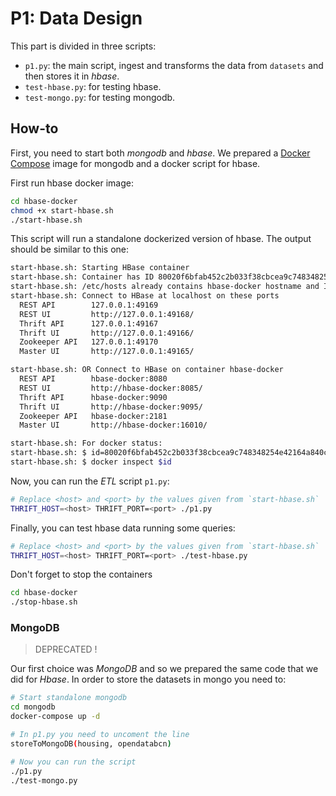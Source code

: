 # P1: Data Design

This part is divided in three scripts:

- `p1.py`: the main script, ingest and transforms the data from `datasets` and then stores it in _hbase_. 
- `test-hbase.py`: for testing hbase.
- `test-mongo.py`: for testing mongodb.

## How-to

First, you need to start both _mongodb_ and _hbase_. 
We prepared a [Docker Compose](https://docs.docker.com/compose/install/) image for mongodb 
and a docker script for hbase.

First run hbase docker image:

``` sh
cd hbase-docker
chmod +x start-hbase.sh
./start-hbase.sh
```

This script will run a standalone dockerized version of hbase.
The output should be similar to this one:

``` sh
start-hbase.sh: Starting HBase container
start-hbase.sh: Container has ID 80020f6bfab452c2b033f38cbcea9c748348254e42164a840cc69a7850cef7d4
start-hbase.sh: /etc/hosts already contains hbase-docker hostname and IP
start-hbase.sh: Connect to HBase at localhost on these ports
  REST API        127.0.0.1:49169
  REST UI         http://127.0.0.1:49168/
  Thrift API      127.0.0.1:49167
  Thrift UI       http://127.0.0.1:49166/
  Zookeeper API   127.0.0.1:49170
  Master UI       http://127.0.0.1:49165/

start-hbase.sh: OR Connect to HBase on container hbase-docker
  REST API        hbase-docker:8080
  REST UI         http://hbase-docker:8085/
  Thrift API      hbase-docker:9090
  Thrift UI       http://hbase-docker:9095/
  Zookeeper API   hbase-docker:2181
  Master UI       http://hbase-docker:16010/

start-hbase.sh: For docker status:
start-hbase.sh: $ id=80020f6bfab452c2b033f38cbcea9c748348254e42164a840cc69a7850cef7d4
start-hbase.sh: $ docker inspect $id
```

Now, you can run the _ETL_ script `p1.py`:

``` sh
# Replace <host> and <port> by the values given from `start-hbase.sh`
THRIFT_HOST=<host> THRIFT_PORT=<port> ./p1.py
```

Finally, you can test hbase data running some queries:

``` sh
# Replace <host> and <port> by the values given from `start-hbase.sh`
THRIFT_HOST=<host> THRIFT_PORT=<port> ./test-hbase.py
```

Don't forget to stop the containers

``` sh
cd hbase-docker
./stop-hbase.sh
```

### MongoDB

> DEPRECATED !

Our first choice was _MongoDB_ and so we prepared the same code that we did for _Hbase_.
In order to store the datasets in mongo you need to:

``` sh
# Start standalone mongodb
cd mongodb
docker-compose up -d

# In p1.py you need to uncoment the line
storeToMongoDB(housing, opendatabcn)

# Now you can run the script
./p1.py
./test-mongo.py
```

